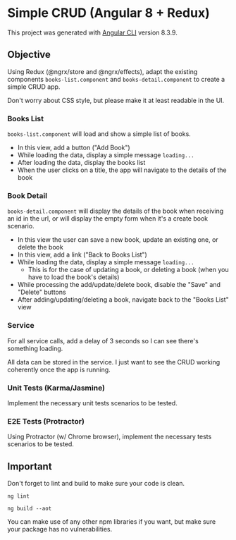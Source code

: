 # Simple CRUD (Angular 8 + Redux)

This project was generated with [Angular CLI](https://github.com/angular/angular-cli) version 8.3.9.

## Objective

Using Redux (@ngrx/store and @ngrx/effects), adapt the existing components `books-list.component` and `books-detail.component` to create a simple CRUD app.

Don't worry about CSS style, but please make it at least readable in the UI.

### Books List

`books-list.component` will load and show a simple list of books.

- In this view, add a button ("Add Book")
- While loading the data, display a simple message `loading...`
- After loading the data, display the books list
- When the user clicks on a title, the app will navigate to the details of the book


### Book Detail

`books-detail.component` will display the details of the book when receiving an id in the url, or will display the empty form when it's a create book scenario.

- In this view the user can save a new book, update an existing one, or delete the book
- In this view, add a link ("Back to Books List")
- While loading the data, display a simple message `loading...`
  - This is for the case of updating a book, or deleting a book (when you have to load the book's details)
- While processing the add/update/delete book, disable the "Save" and "Delete" buttons
- After adding/updating/deleting a book, navigate back to the "Books List" view


### Service

For all service calls, add a delay of 3 seconds so I can see there's something loading.

All data can be stored in the service. I just want to see the CRUD working coherently once the app is running.


### Unit Tests (Karma/Jasmine)
Implement the necessary unit tests scenarios to be tested.


### E2E Tests (Protractor)
Using Protractor (w/ Chrome browser), implement the necessary tests scenarios to be tested.


## Important

Don't forget to lint and build to make sure your code is clean.

`ng lint`

`ng build --aot`

You can make use of any other npm libraries if you want, but make sure your package has no vulnerabilities.
